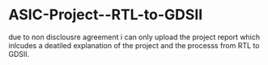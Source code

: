 # ASIC-Project--RTL-to-GDSII 
due to non disclousre agreement i can only upload the project report which inlcudes a deatiled explanation of the project and the processs from RTL to GDSII.
